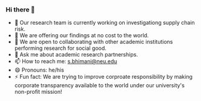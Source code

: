 ### Hi there 👋

<!--
**scdatahub/scdatahub** is a ✨ _special_ ✨ repository because its `README.md` (this file) appears on your GitHub profile.

Here are some ideas to get you started:
-->
- 🔭 Our research team is currently working on investigationg supply chain risk.
- 🌱 We are offering our findings at no cost to the world.
- 👯 We are open to collaborating with other academic institutions performing research for social good.
- 💬 Ask me about academic research partnerships.
- 📫 How to reach me: s.bhimani@neu.edu
- 😄 Pronouns: he/his
- ⚡ Fun fact: We are trying to improve corproate responsibility by making corporate transparency available to the world under our university's non-profit mission!

